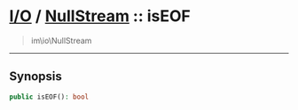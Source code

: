 # [I/O](io.md) / [NullStream](io-NullStream.md) :: isEOF
 > im\io\NullStream
____

## Synopsis
```php
public isEOF(): bool
```
